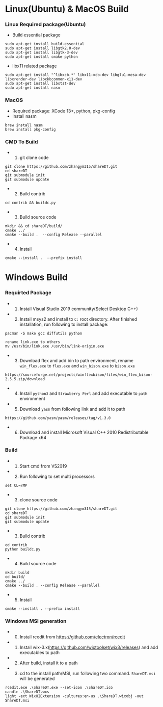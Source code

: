 # Linux(Ubuntu) & MacOS Build
### Linux Required package(Ubuntu)
* Build essential package
```
sudo apt-get install build-essential
sudo apt-get install libgtk2.0-dev
sudo apt-get install libgtk-3-dev
sudo apt-get install cmake python
```
* libx11 related package
```
sudo apt-get install "^libxcb.*" libx11-xcb-dev libglu1-mesa-dev libxrender-dev libxkbcommon-x11-dev
sudo apt-get install libxtst-dev
sudo apt-get install nasm
```
### MacOS
* Required package: XCode 13+, python, pkg-config
* Install nasm
```
brew install nasm
brew install pkg-config
```

### CMD To Build
* 1. git clone code
```
git clone https://github.com/zhangym315/shareDT.git
cd shareDT
git submodule init
git submodule update
```
* 2. Build contrib
```
cd contrib && buildc.py
```
* 3. Build source code
```
mkdir && cd shareDT/build/
cmake ../
cmake --build .  --config Release --parallel
```
* 4. Install
```
cmake --install .  --prefix install
```

# Windows Build
### Requirted Package
* 1. Install Visual Studio 2019 community(Select Desktop C++)
* 2. Install msys2 and install to ```C:``` root directory. After finished installation, run following to install package:
```
pacman -S make gcc diffutils python

rename link.exe to others
mv /usr/bin/link.exe /usr/bin/link-origin.exe
```
* 3. Download flex and add bin to path environment, rename ```win_flex.exe``` to ```flex.exe``` and ```win_bison.exe``` to ```bison.exe```
```
https://sourceforge.net/projects/winflexbison/files/win_flex_bison-2.5.5.zip/download
```
* 4. Install ```python3``` and ```Strawberry Perl``` and add executable to ```path``` environment
* 5. Download ```yasm``` from following link and add it to path
```
https://github.com/yasm/yasm/releases/tag/v1.3.0
```
* 6. Download and install Microsoft Visual C++ 2010 Redistributable Package x64


### Build
* 1. Start cmd from VS2019
* 2. Run following to set multi processors
```
set CL=/MP
```
* 3. clone source code
```
git clone https://github.com/zhangym315/shareDT.git
cd shareDT
git submodule init
git submodule update

```
* 3. Build contrib
```
cd contrib
python buildc.py
```
* 4. Build source code
```
mkdir build
cd build/
cmake ../
cmake --build . --config Release --parallel
```
* 5. Install
```
cmake --install . --prefix install
```

### Windows MSI generation
* 0. Install rcedit from https://github.com/electron/rcedit
* 1. Install wix-3.x(https://github.com/wixtoolset/wix3/releases) and add executables to path
* 2. After build, install it to a path
* 3. cd to the install path/MSI, run following two command. `ShareDT.msi` will be generated
```
rcedit.exe .\ShareDT.exe --set-icon .\ShareDT.ico
candle .\ShareDT.wxs
light -ext WixUIExtension -cultures:en-us .\ShareDT.wixobj -out ShareDT.msi
```
